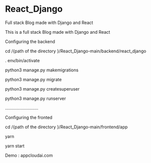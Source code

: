 # React_Django
Full stack Blog made with Django and React

This is a full stack Blog made with Django and React 




Configuring the backend 



cd /{path of the directory }/React_Django-main/backend/react_django


. env/bin/activate

python3 manage.py makemigrations

python3 manage.py migrate

python3  manage.py createsuperuser

python3 manage.py runserver

...........................

Configuring the fronted 

cd /{path of the directory }/React_Django-main/frontend/app


yarn

yarn start 


Demo : appcloudai.com
